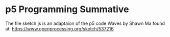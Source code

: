 # p5 Programming Summative
The file sketch.js is an adaptaion of the p5 code Waves by Shawn Ma found at: https://www.openprocessing.org/sketch/537216
